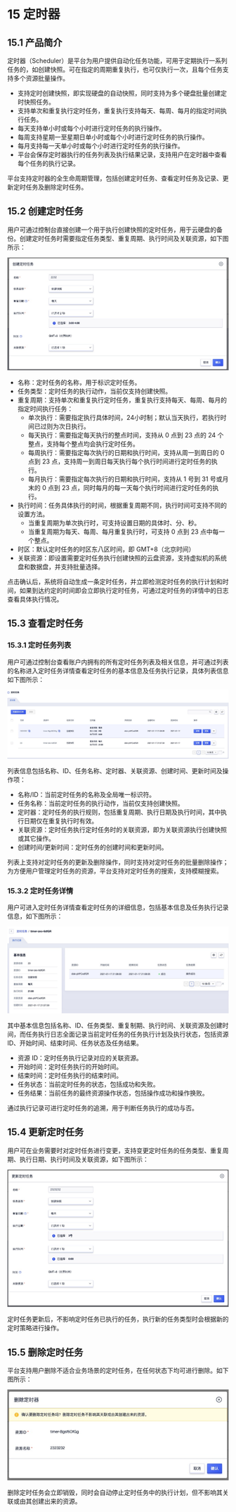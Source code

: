 # 15 定时器

## 15.1 产品简介

定时器（Scheduler）是平台为用户提供自动化任务功能，可用于定期执行一系列任务的，如创建快照。可在指定的周期重复执行，也可仅执行一次，且每个任务支持多个资源批量操作。

* 支持定时创建快照，即实现硬盘的自动快照，同时支持为多个硬盘批量创建定时快照任务。
* 支持单次和重复执行定时任务，重复执行支持每天、每周、每月的指定时间执行任务。
* 每天支持单小时或每个小时进行定时任务的执行操作。
* 每周支持星期一至星期日单小时或每个小时进行定时任务的执行操作。
* 每月支持每一天单小时或每个小时进行定时任务的执行操作。
* 平台会保存定时器执行的任务列表及执行结果记录，支持用户在定时器中查看每个任务的执行记录。

平台支持定时器的全生命周期管理，包括创建定时任务、查看定时任务及记录、更新定时任务及删除定时任务。

## 15.2 创建定时任务

用户可通过控制台直接创建一个用于执行创建快照的定时任务，用于云硬盘的备份。创建定时任务时需要指定任务类型、重复周期、执行时间及关联资源，如下图所示：

![createjob](../images/userguide/createjob.png)

* 名称：定时任务的名称，用于标识定时任务。
* 任务类型：定时任务的执行动作，当前仅支持创建快照。
* 重复周期：支持单次和重复执行定时任务，重复执行支持每天、每周、每月的指定时间执行任务：
  * 单次执行：需要指定执行具体时间，24小时制；默认当天执行，若执行时间已过则为次日执行。
  * 每天执行：需要指定每天执行的整点时间，支持从 0 点到 23 点的 24 个整点，支持每个整点均会执行定时任务。
  * 每周执行：需要指定每次执行的日期和执行时间，支持从周一到周日的 0 点到 23 点，支持周一到周日每天执行每个执行时间进行定时任务的执行。
  * 每月执行：需要指定每次执行的日期和执行时间，支持从 1 号到 31 号或月末的 0 点到 23 点，同时每月的每一天每个执行时间进行定时任务的执行。
* 执行时间：任务具体执行的时间，根据重复周期不同，执行时间可支持不同的设置方法。
  * 当重复周期为单次执行时，可支持设置日期的具体时、分、秒。
  * 当重复周期为每天、每周、每月重复执行时，可支持 0 点到 23 点中每一个整点。
* 时区：默认定时任务的时区东八区时间，即 GMT+8（北京时间）
* 关联资源：即设置需要定时任务执行创建快照的云盘资源，支持虚拟机的系统盘和数据盘，并支持批量选择。

点击确认后，系统将自动生成一条定时任务，并立即检测定时任务的执行计划和时间，如果到达约定的时间即会立即执行定时任务，可通过定时任务的详情中的日志查看具体执行情况。

## 15.3 查看定时任务

### 15.3.1 定时任务列表

用户可通过控制台查看账户内拥有的所有定时任务列表及相关信息，并可通过列表的名称进入定时任务详情查看定时任务的基本信息及任务执行记录，具体列表信息如下图所示：

![joblist](../images/userguide/joblist.png)

列表信息包括名称、ID、任务名称、定时器、关联资源、创建时间、更新时间及操作项：

* 名称/ID：当前定时任务的名称及全局唯一标识符。
* 任务名称：当前定时任务的执行动作，当前仅支持创建快照。
* 定时器：定时任务的执行规则，包括重复周期、执行日期及执行时间，其中执行日期仅在重复执行时有效。
* 关联资源：定时任务执行定时任务时的关联资源，即为关联资源执行创建快照或其它操作。
* 创建时间/更新时间：定时任务的创建时间和更新时间。

列表上支持对定时任务的更新及删除操作，同时支持对定时任务的批量删除操作；为方便用户管理定时任务的资源，平台支持对定时任务的搜索，支持模糊搜索。

### 15.3.2 定时任务详情

用户可进入定时任务详情查看定时任务的详细信息，包括基本信息及任务执行记录信息，如下图所示：

![jobdetails](../images/userguide/jobdetails.png)

其中基本信息包括名称、ID、任务类型、重复制期、执行时间、关联资源及创建时间，而任务执行日志全面记录当前定时任务的任务执行计划及执行状态，包括资源 ID、开始时间、结束时间、任务状态及任务结果。

* 资源 ID：定时任务执行记录对应的关联资源。
* 开始时间：定时任务执行的开始时间。
* 结束时间：定时任务执行的结束时间。
* 任务状态：当前定时任务的状态，包括成功和失败。
* 任务结果：当前任务的最终资源操作状态，包括操作成功和操作换败。

通过执行记录可进行定时任务的追溯，用于判断任务执行的成功与否。

## 15.4 更新定时任务

用户可在业务需要时对定时任务进行变更，支持变更定时任务的任务类型、重复周期、执行日期、执行时间及关联资源，如下图所示：

![updatejob](../images/userguide/updatejob.png)

定时任务更新后，不影响定时任务已执行的任务，执行新的任务类型时会根据新的定时策略进行操作。

## 15.5 删除定时任务

平台支持用户删除不适合业务场景的定时任务，在任何状态下均可进行删除。如下图所示：

![rmjob](../images/userguide/rmjob.png)

删除定时任务会立即销毁，同时会自动停止定时任务中的执行计划，但不影响其关联或由其创建出来的资源。

